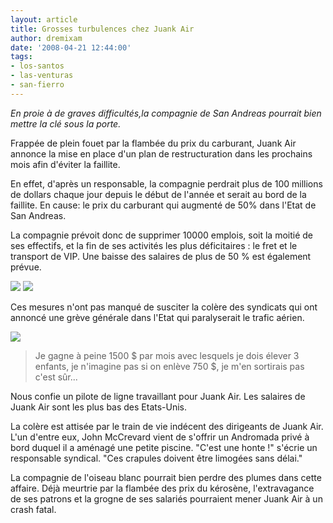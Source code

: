```yaml
---
layout: article
title: Grosses turbulences chez Juank Air
author: dremixam
date: '2008-04-21 12:44:00'
tags:
- los-santos
- las-venturas
- san-fierro
---
```


_En proie à de graves difficultés,la compagnie de San Andreas pourrait bien mettre la clé sous la porte._

Frappée de plein fouet par la flambée du prix du carburant, Juank Air annonce la mise en place d'un plan de restructuration dans les prochains mois afin d'éviter la faillite.

En effet, d'après un responsable, la compagnie perdrait plus de 100 millions de dollars chaque jour depuis le début de l'année et serait au bord de la faillite. En cause: le prix du carburant qui augmenté de 50% dans l'Etat de San Andreas.

La compagnie prévoit donc de supprimer 10000 emplois, soit la moitié de ses effectifs, et la fin de ses activités les plus déficitaires : le fret et le transport de VIP. Une baisse des salaires de plus de 50 % est également prévue.

![](/content/images/2005/01/Shamal.jpg)
![](/content/images/2005/01/Andromada.jpg)

Ces mesures n'ont pas manqué de susciter la colère des syndicats qui ont annoncé une grève générale dans l'Etat qui paralyserait le trafic aérien.

![](/content/images/2005/01/pilote.jpg)

> Je gagne à peine 1500 $ par mois avec lesquels je dois élever 3 enfants, je n'imagine pas si on enlève 750 $, je m'en sortirais pas c'est sûr...

Nous confie un pilote de ligne travaillant pour Juank Air. Les salaires de Juank Air sont les plus bas des Etats-Unis.

La colère est attisée par le train de vie indécent des dirigeants de Juank Air. L'un d'entre eux, John McCrevard vient de s'offrir un Andromada privé à bord duquel il a aménagé une petite piscine. "C'est une honte !" s'écrie un responsable syndical. "Ces crapules doivent être limogées sans délai."

La compagnie de l'oiseau blanc pourrait bien perdre des plumes dans cette affaire. Déjà meurtrie par la flambée des prix du kérosène, l'extravagance de ses patrons et la grogne de ses salariés pourraient mener Juank Air à un crash fatal.

<!--kg-card-end: markdown-->

